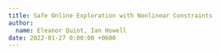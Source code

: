 ```yaml
---
title: Safe Online Exploration with Nonlinear Constraints
author:
  name: Eleanor Quint, Ian Howell
date: 2022-01-27 0:00:00 +0600
---
```

